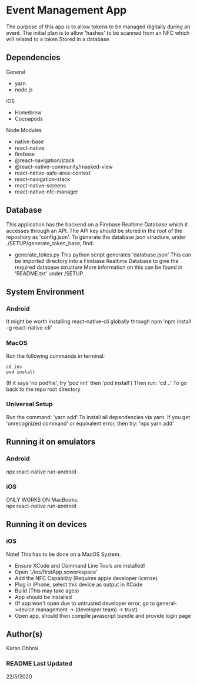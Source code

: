 # Event Management App
The purpose of this app is to allow tokens to be managed digitally during an event.
The initial plan is to allow 'hashes' to be scanned from an NFC which will related to a token
Stored in a database

 ## Dependencies
 General
 - yarn
 - node.js

 iOS
 - Homebrew
 - Cocoapods

 Node Modules
 - native-base
 - react-native
 - firebase
 - @react-navigation/stack
 - @react-native-community/masked-view
 - react-native-safe-area-context
 - react-navigation-stack
 - react-native-screens
 - react-native-nfc-manager

 ## Database
 This application has the backend on a Firebase Realtime Database which it accesses through an API.
 The API key should be stored in the root of the repository as 'config.json'.
 To generate the database json structure, under ./SETUP/generate_token_base, find:
 * generate_tokes.py
 This python script generates 'database.json'
 This can be imported directory into a Firebase Realtime Database to give the required database structure
 More information on this can be found in 'README.txt' under /SETUP.

 ## System Environment

 ### Android
 It might be worth installing react-native-cli globally through npm
 'npm install –g react-native-cli'

 ### MacOS
 Run the following commands in terminal:
 ~~~
 cd ios
 pod install
 ~~~
 (If it says 'no podfile', try 'pod init' then 'pod install')
 Then run:
 'cd ..'
 To go back to the repo root directory

 ### Universal Setup
 Run the command:
 'yarn add'
 To install all dependencies via yarn.
 If you get 'unrecognized command' or equivalent error, then try:
 'npx yarn add'

 ## Running it on emulators
 ### Android
 npx react-native run-android

 ### iOS
 ONLY WORKS ON MacBooks:  
 npx react-native run-android

## Running it on devices
### iOS
Note! This has to be done on a MacOS System.
- Ensure XCode and Command Line Tools are installed!
- Open './ios/firstApp.xcworkspace'
- Add the NFC Capability (Requires apple developer license)
- Plug in iPhone, select this device as output in XCode
- Build (This may take ages)
- App should be installed
- (If app won't open due to untrusted developer error, go to general->device management -> (developer team) -> trust)
- Open app, should then compile javascript bundle and provide login page

 ## Author(s)
 Karan Obhrai

 ### README Last Updated
 22/5/2020
